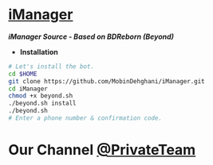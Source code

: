 # [iManager](https://telegram.me/iMngr)

***iManager Source - Based on BDReborn (Beyond)***


* **Installation**

```sh
# Let's install the bot.
cd $HOME
git clone https://github.com/MobinDehghani/iManager.git
cd iManager
chmod +x beyond.sh
./beyond.sh install
./beyond.sh 
# Enter a phone number & confirmation code.
```

# Our Channel [@PrivateTeam](https://telegram.me/PrivateTeam)
